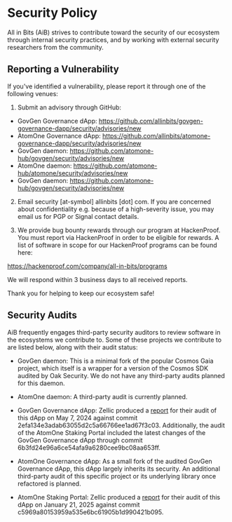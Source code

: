 # Security Policy
All in Bits (AiB) strives to contribute toward the security of our ecosystem through internal security practices, and by working with external security researchers from the community.

## Reporting a Vulnerability

If you've identified a vulnerability, please report it through one of the following venues:

1. Submit an advisory through GitHub:

 * GovGen Governance dApp: https://github.com/allinbits/govgen-governance-dapp/security/advisories/new  
 * AtomOne Governance dApp: https://github.com/allinbits/atomone-governance-dapp/security/advisories/new
 * GovGen daemon: https://github.com/atomone-hub/govgen/security/advisories/new
 * AtomOne daemon: https://github.com/atomone-hub/atomone/security/advisories/new
 * GovGen daemon: https://github.com/atomone-hub/govgen/security/advisories/new

2. Email security [at-symbol] allinbits [dot] com. If you are concerned about confidentiality e.g. because of a high-severity issue, you may email us for PGP or Signal contact details.

3. We provide bug bounty rewards through our program at HackenProof. You must report via HackenProof in order to be eligible for rewards. A list of software in scope for our HackenProof programs can be found here:

https://hackenproof.com/company/all-in-bits/programs

We will respond within 3 business days to all received reports.

Thank you for helping to keep our ecosystem safe!

## Security Audits

AiB frequently engages third-party security auditors to review software in the ecosystems we contribute to. Some of these projects we contribute to are listed below, along with their audit status:

* GovGen daemon: This is a minimal fork of the popular Cosmos Gaia project, which itself is a wrapper for a version of the Cosmos SDK audited by Oak Security. We do not have any third-party audits planned for this daemon.

* AtomOne daemon: A third-party audit is currently planned.

* GovGen Governance dApp: Zellic produced a [report](audits/) for their audit of this dApp on May 7, 2024 against commit 2efa134e3adab63055d2c5a66766ee1ad67f3c03. Additionally, the audit of the AtomOne Staking Portal included the latest changes of the GovGen Governance dApp through commit 6b3fd24e96a6ce54afa9a6280cee9bc08aa653ff. 

* AtomOne Governance dApp: As a small fork of the audited GovGen Governance dApp, this dApp largely inherits its security. An additional third-party audit of this specific project or its underlying library once refactored is planned.

* AtomOne Staking Portal: Zellic produced a [report](audits/) for their audit of this dApp on January 21, 2025 against commit c5969a80153959a535e6bc61905b1d990421b095.
